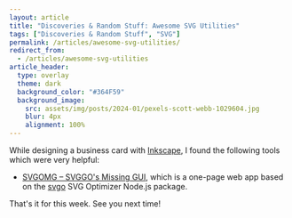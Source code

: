 ```yaml
---
layout: article
title: "Discoveries & Random Stuff: Awesome SVG Utilities"
tags: ["Discoveries & Random Stuff", "SVG"]
permalink: /articles/awesome-svg-utilities/
redirect_from:
  - /articles/awesome-svg-utilities
article_header:
  type: overlay
  theme: dark
  background_color: "#364F59"
  background_image:
    src: assets/img/posts/2024-01/pexels-scott-webb-1029604.jpg
    blur: 4px
    alignment: 100%
---
```


While designing a business card with [Inkscape](https://inkscape.org), I found the following tools
which were very helpful:
 
* [SVGOMG &ndash; SVGGO's Missing GUI](https://jakearchibald.github.io/svgomg/), which is a one-page web app
  based on the [svgo](https://github.com/svg/svgo) SVG Optimizer Node.js package.

That's it for this week. See you next time!
